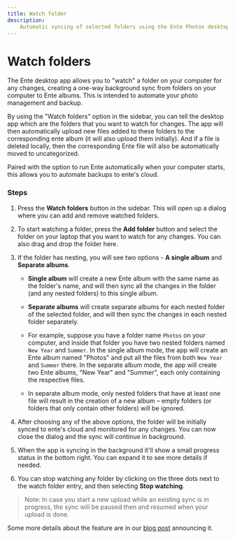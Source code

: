 ```yaml
---
title: Watch folder
description:
    Automatic syncing of selected folders using the Ente Photos desktop app
---
```


# Watch folders

The Ente desktop app allows you to "watch" a folder on your computer for any
changes, creating a one-way background sync from folders on your computer to
Ente albums. This is intended to automate your photo management and backup.

By using the "Watch folders" option in the sidebar, you can tell the desktop app
which are the folders that you want to watch for changes. The app will then
automatically upload new files added to these folders to the corresponding ente
album (it will also upload them initially). And if a file is deleted locally,
then the corresponding Ente file will also be automatically moved to
uncategorized.

Paired with the option to run Ente automatically when your computer starts, this
allows you to automate backups to ente's cloud.

### Steps

1. Press the **Watch folders** button in the sidebar. This will open up a dialog
   where you can add and remove watched folders.

2. To start watching a folder, press the **Add folder** button and select the
   folder on your laptop that you want to watch for any changes. You can also
   drag and drop the folder here.

3. If the folder has nesting, you will see two options - **A single album** and
   **Separate albums**.

    - **Single album** will create a new Ente album with the same name as the
      folder's name, and will then sync all the changes in the folder (and any
      nested folders) to this single album.

    - **Separate albums** will create separate albums for each nested folder of
      the selected folder, and will then sync the changes in each nested folder
      separately.

    - For example, suppose you have a folder name `Photos` on your computer, and
      inside that folder you have two nested folders named `New Year` and
      `Summer`. In the single album mode, the app will create an Ente album
      named "Photos" and put all the files from both `New Year` and `Summer`
      there. In the separate album mode, the app will create two Ente albums,
      "New Year" and "Summer", each only containing the respective files.

    - In separate album mode, only nested folders that have at least one file
      will result in the creation of a new album – empty folders (or folders
      that only contain other folders) will be ignored.

4. After choosing any of the above options, the folder will be initially synced
   to ente's cloud and monitored for any changes. You can now close the dialog
   and the sync will continue in background.

5. When the app is syncing in the background it'll show a small progress status
   in the bottom right. You can expand it to see more details if needed.

6. You can stop watching any folder by clicking on the three dots next to the
   watch folder entry, and then selecting **Stop watching**.

> Note: In case you start a new upload while an existing sync is in progress,
> the sync will be paused then and resumed when your upload is done.

Some more details about the feature are in our
[blog post](http://ente.io/blog/watch-folders) announcing it.
